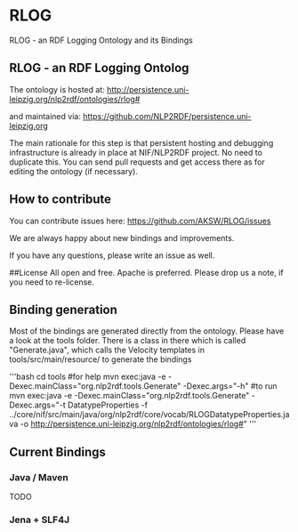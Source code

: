 RLOG
====

RLOG - an RDF Logging Ontology and its Bindings

## RLOG - an RDF Logging Ontolog
The ontology is hosted at:
http://persistence.uni-leipzig.org/nlp2rdf/ontologies/rlog#

and maintained via:
https://github.com/NLP2RDF/persistence.uni-leipzig.org

The main rationale for this step is that persistent hosting and debugging infrastructure is already in place at NIF/NLP2RDF project. No need to duplicate this. You can send pull requests and get access there as for editing the ontology (if necessary). 

## How to contribute

You can contribute issues here:
https://github.com/AKSW/RLOG/issues

We are always happy about new bindings and improvements. 

If you have any questions, please write an issue as well. 

##License
All open and free. Apache is preferred. Please drop us a note, if you need to re-license.

## Binding generation

Most of the bindings are generated directly from the ontology. Please have a look at the tools folder. There is a class in there which is called "Generate.java", which calls the Velocity templates in tools/src/main/resource/ to generate the bindings


'''bash
cd tools
#for help
mvn exec:java -e  -Dexec.mainClass="org.nlp2rdf.tools.Generate" -Dexec.args="-h" 
#to run
mvn exec:java -e  -Dexec.mainClass="org.nlp2rdf.tools.Generate" -Dexec.args="-t DatatypeProperties -f ../core/nif/src/main/java/org/nlp2rdf/core/vocab/RLOGDatatypeProperties.java -o http://persistence.uni-leipzig.org/nlp2rdf/ontologies/rlog#"
'''

## Current Bindings

### Java / Maven

TODO

### Jena + SLF4J





